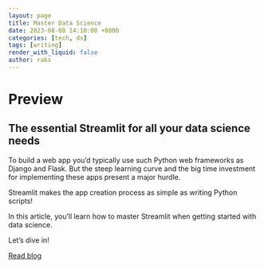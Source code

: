 ```yaml
---
layout: page
title: Master Data Science
date: 2023-08-08 14:10:00 +0800
categories: [tech, ds]
tags: [writing]
render_with_liquid: false
author: raks
---
```



# Preview

## The essential Streamlit for all your data science needs

To build a web app you’d typically use such Python web frameworks as Django and Flask. But the steep learning curve and the big time investment for implementing these apps present a major hurdle.

Streamlit makes the app creation process as simple as writing Python scripts!

In this article, you’ll learn how to master Streamlit when getting started with data science.

Let’s dive in!

[Read blog](https://blog.streamlit.io/how-to-master-streamlit-for-data-science/)